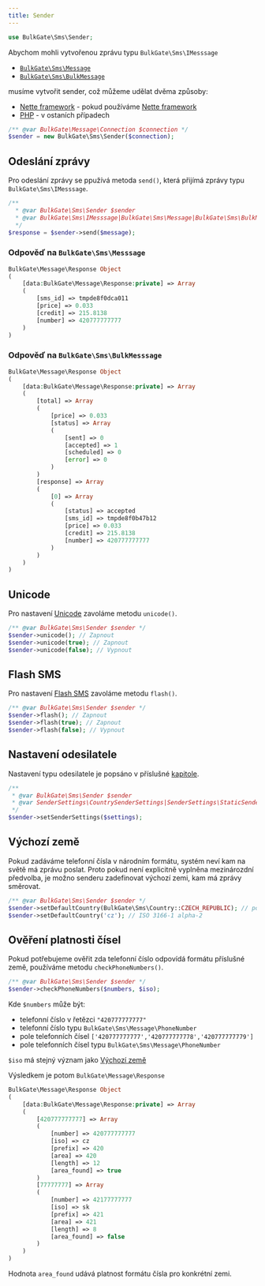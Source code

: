 ```yaml
---
title: Sender
---
```


``` php
use BulkGate\Sms\Sender;
```

Abychom mohli vytvořenou zprávu typu `BulkGate\Sms\IMesssage`

 - [`BulkGate\Sms\Message`](php-sdk-message.md)
 - [`BulkGate\Sms\BulkMessage`](php-sdk-bulk-message.md)

musíme vytvořit sender, což můžeme udělat dvěma způsoby:

 - [Nette framework](php-sdk-nette.md) - pokud používáme [Nette framework](https://nette.org/)
 - [PHP](php-sdk-instalation.md) - v ostaních případech
 
``` php
/** @var BulkGate\Message\Connection $connection */
$sender = new BulkGate\Sms\Sender($connection);
```
 
## Odeslání zprávy
 
Pro odeslání zprávy se ppužívá metoda `send()`, která přijímá zprávy typu `BulkGate\Sms\IMesssage`.
 
``` php
/** 
  * @var BulkGate\Sms\Sender $sender 
  * @var BulkGate\Sms\IMesssage|BulkGate\Sms\Message|BulkGate\Sms\BulkMessage $message
  */
$response = $sender->send($message);
```

### Odpověď na `BulkGate\Sms\Messsage`
``` php
BulkGate\Message\Response Object
(
    [data:BulkGate\Message\Response:private] => Array
    (
        [sms_id] => tmpde8f0dca011
        [price] => 0.033
        [credit] => 215.8138
        [number] => 420777777777
    )
)
```

### Odpověď na `BulkGate\Sms\BulkMesssage`
``` php
BulkGate\Message\Response Object
(
    [data:BulkGate\Message\Response:private] => Array
    (
        [total] => Array
        (
            [price] => 0.033
            [status] => Array
            (
                [sent] => 0
                [accepted] => 1
                [scheduled] => 0
                [error] => 0
            )
        )
        [response] => Array
        (
            [0] => Array
            (
                [status] => accepted
                [sms_id] => tmpde8f0b47b12
                [price] => 0.033
                [credit] => 215.8138
                [number] => 420777777777
            )
        )
    )
)
```

## Unicode

Pro nastavení [Unicode](unicode.md) zavoláme metodu `unicode()`.

``` php
/** @var BulkGate\Sms\Sender $sender */
$sender->unicode(); // Zapnout
$sender->unicode(true); // Zapnout
$sender->unicode(false); // Vypnout
```
 
 ## Flash SMS
 
 Pro nastavení [Flash SMS](flash-sms.md) zavoláme metodu `flash()`.
 
 ``` php
 /** @var BulkGate\Sms\Sender $sender */
 $sender->flash(); // Zapnout
 $sender->flash(true); // Zapnout
 $sender->flash(false); // Vypnout
 ``` 
 
 ## Nastavení odesilatele
 
 Nastavení typu odesilatele je popsáno v příslušné [kapitole](php-sdk-sender-settings.md).
 
 ``` php
/** 
  * @var BulkGate\Sms\Sender $sender
  * @var SenderSettings\CountrySenderSettings|SenderSettings\StaticSenderSettings $settings
  */
$sender->setSenderSettings($settings);
```

## Výchozí země

Pokud zadáváme telefonní čísla v národním formátu, systém neví kam na světě má zprávu poslat. Proto pokud není explicitně vyplněna mezinározdní předvolba, je možno senderu zadefinovat výchozí zemi, kam má zprávy směrovat.

 ``` php
 /** @var BulkGate\Sms\Sender $sender */
 $sender->setDefaultCountry(BulkGate\Sms\Country::CZECH_REPUBLIC); // pomocí BulkGate\Sms\Country
 $sender->setDefaultCountry('cz'); // ISO 3166-1 alpha-2 
 ``` 
 
 ## Ověření platnosti čísel
 
 Pokud potřebujeme ověřit zda telefonní číslo odpovídá formátu příslušné země, používáme metodu `checkPhoneNumbers()`.
 
 ``` php
 /** @var BulkGate\Sms\Sender $sender */
 $sender->checkPhoneNumbers($numbers, $iso);
 ``` 
 
Kde `$numbers` může být:
- telefonní číslo v řetězci `"420777777777"`
- telefonní číslo typu `BulkGate\Sms\Message\PhoneNumber`
- pole telefonních čísel `['420777777777','420777777778','420777777779']`
- pole telefonních čísel typu `BulkGate\Sms\Message\PhoneNumber`

`$iso` má stejný význam jako [Výchozí země](#výchozi-země)

Výsledkem je potom `BulkGate\Message\Response`

``` php
BulkGate\Message\Response Object
(
    [data:BulkGate\Message\Response:private] => Array
    (
        [420777777777] => Array
        (
            [number] => 420777777777
            [iso] => cz
            [prefix] => 420
            [area] => 420
            [length] => 12
            [area_found] => true
        )
        [77777777] => Array
        (
            [number] => 42177777777 
            [iso] => sk
            [prefix] => 421
            [area] => 421
            [length] => 8
            [area_found] => false
        )
    )
)
```

Hodnota `area_found` udává platnost formátu čísla pro konkrétní zemi.
